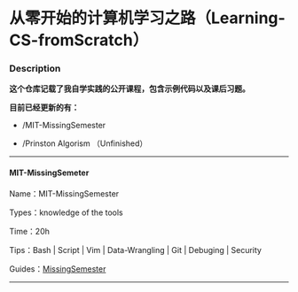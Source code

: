 # 从零开始的计算机学习之路（Learning-CS-fromScratch） 
### Description

**这个仓库记载了我自学实践的公开课程，包含示例代码以及课后习题。**

**目前已经更新的有：**

-   /MIT-MissingSemester  

-   /Prinston Algorism （Unfinished）

  

----

#### MIT-MissingSemeter   

Name：MIT-MissingSemester

Types：knowledge of the tools 

Time：20h

Tips：Bash  |  Script  |  Vim  |  Data-Wrangling |  Git |  Debuging |  Security

Guides：[MissingSemester](https://rigelj.github.io/2023/03/19/MIT-MissingSemester/)

---
